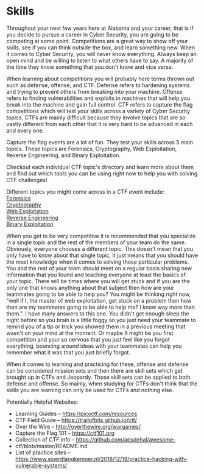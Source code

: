 # Skills
Throughout your next few years here at Alabama and your career, that is if you decide to pursue a career in Cyber Security, you are going to be competing at some point. Competitions are a great way to show off your skills, see if you can think outside the box, and learn something new. When it comes to Cyber Security, you will never know everything. Always keep an open mind and be willing to listen to what others have to say. A majority of the time they know something that you don't know and vice versa.<br>

When learning about competitions you will probably here terms thrown out such as defense, offense, and CTF. Defense refers to hardening systems and trying to prevent others from breaking into your machine. Offense refers to finding vulnerabilities and exploits in machines that will help you break into the machine and gain full control. CTF refers to capture the flag competitions which will test your skills across a variety of Cyber Security topics. CTFs are mainly difficult because they involve topics that are so vastly different from each other that it is very hard to be advanced in each and every one. <br>

Capture the flag events are a lot of fun. They test your skills across 5 main topics. These topics are Forensics, Cryptography, Web Exploitation, Reverse Engineering, and Binary Exploitation.<br> 

Checkout each individual CTF topic's directory and learn more about them and find out which tools you can be using right now to help you with solving CTF challenges!<br>

Different topics you might come across in a CTF event include:<br>
[Forensics](/Skills/Forensics)<br>
[Cryptography](/Skills/Cryptography)<br>
[Web Exploitation](/Skills/Web_Exploitation)<br>
[Reverse Engineering](/Skills/Reverse_Engineering)<br>
[Binary Exploitation](/Skills/Binary_Exploitation)<br>

When you get to be very competitive it is recommended that you specialize in a single topic and the rest of the members of your team do the same. Obviously, everyone chooses a different topic. This doesn't mean that you only have to know about that single topic, it just means that you should have the most knowledge when it comes to solving those particular problems. You and the rest of your team should meet on a regular basis sharing new information that you found and teaching everyone at least the basics of your topic. There will be times where you will get stuck and if you are the only one that knows anything about that subject then how are your teammates going to be able to help you? You might be thinking right now, "well if I, the master of web exploitation, get stuck on a problem then how then are my teammates going to be able to help me? I know way more than them.". I have many answers to this one. You didn't get enough sleep the night before so you brain is a little foggy so you just need your teammate to remind you of a tip or trick you showed them in a previous meeting that wasn't on your mind at the moment. Or maybe It might be you first competition and your so nervous that you just feel like you forgot everything, bouncing around ideas with your teammates can help you remember what it was that you just briefly forgot. <br> 

When it comes to learning and practicing for these, offense and defense can be considered mission sets and then there are skill sets which get brought up in CTFs and Jeopardy. Those skill sets can be applied to both defense and offense. So mainly, when studying for CTFs don't think that the skills you are learning can only be used for CTFs and nothing else. <br>

Potentially Helpful Websites:
- Learning Guides – https://picoctf.com/resources
- CTF Field Guide – https://trailofbits.github.io/ctf/
- Over the Wire – http://overthewire.org/wargames/
- Capture the Flag 101 – https://ctf101.org
- Collection of CTF info – https://github.com/apsdehal/awesome-
- ctf/blob/master/README.md
- List of practice sites – https://www.sjoerdlangkemper.nl/2018/12/19/practice-hacking-with-vulnerable-systems/

